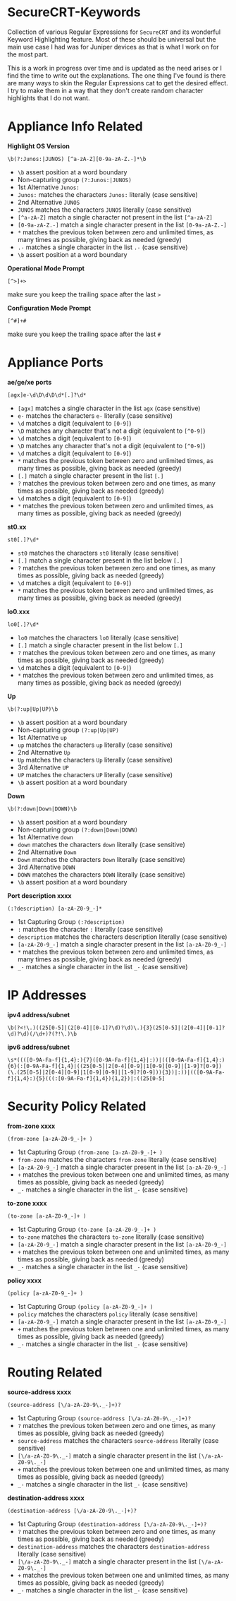 # SecureCRT-Keywords
Collection of various Regular Expressions for `SecureCRT` and its wonderful Keyword Highlighting feature. Most of these should be universal but the main use case I had was for Juniper devices as that is what I work on for the most part.

This is a work in progress over time and is updated as the need arises or I find the time to write out the explanations. The one thing I've found is there are many ways to skin the Regular Expressions cat to get the desired effect. I try to make them in a way that they don't create random character highlights that I do not want.


# Appliance Info Related

**Highlight OS Version**
```
\b(?:Junos:|JUNOS) [^a-zA-Z][0-9a-zA-Z.-]*\b
```
- `\b`             assert position at a word boundary
- Non-capturing group `(?:Junos:|JUNOS)`
- 1st Alternative `Junos:`
- `Junos:`         matches the characters `Junos:` literally (case sensitive)
- 2nd Alternative `JUNOS`
- `JUNOS`          matches the characters `JUNOS` literally (case sensitive)
- `[^a-zA-Z]`      match a single character not present in the list `[^a-zA-Z]`
- `[0-9a-zA-Z.-]`  match a single character present in the list `[0-9a-zA-Z.-]`
- `*`              matches the previous token between zero and unlimited times, as many times as possible, giving back as needed (greedy)
- `.-`             matches a single character in the list `.-` (case sensitive)
- `\b`             assert position at a word boundary

**Operational Mode Prompt**
```
[^>]+> 
```
make sure you keep the trailing space after the last `>`


**Configuration Mode Prompt**
```
[^#]+# 
```
make sure you keep the trailing space after the last `#`


# Appliance Ports

**ae/ge/xe ports**
```
[agx]e-\d\D\d\D\d*[.]?\d*
```
- `[agx]`   matches a single character in the list `agx` (case sensitive)
- `e-`      matches the characters `e-` literally (case sensitive)
- `\d`      matches a digit (equivalent to `[0-9]`)
- `\D`      matches any character that's not a digit (equivalent to `[^0-9]`)
- `\d`      matches a digit (equivalent to `[0-9]`)
- `\D`      matches any character that's not a digit (equivalent to `[^0-9]`)
- `\d`      matches a digit (equivalent to `[0-9]`)
- `*`       matches the previous token between zero and unlimited times, as many times as possible, giving back as needed (greedy)
- `[.]`     match a single character present in the list `[.]`
- `?`       matches the previous token between zero and one times, as many times as possible, giving back as needed (greedy)
- `\d`      matches a digit (equivalent to `[0-9]`)
- `*`       matches the previous token between zero and unlimited times, as many times as possible, giving back as needed (greedy)

**st0.xx**
```
st0[.]?\d*
```
- `st0`     matches the characters `st0` literally (case sensitive)
- `[.]`     match a single character present in the list below `[.]`
- `?`       matches the previous token between zero and one times, as many times as possible, giving back as needed (greedy)
- `\d`      matches a digit (equivalent to `[0-9]`)
- `*`       matches the previous token between zero and unlimited times, as many times as possible, giving back as needed (greedy)

**lo0.xxx**
```
lo0[.]?\d*
```
- `lo0`     matches the characters `lo0` literally (case sensitive)
- `[.]`     match a single character present in the list below `[.]`
- `?`       matches the previous token between zero and one times, as many times as possible, giving back as needed (greedy)
- `\d`      matches a digit (equivalent to `[0-9]`)
- `*`       matches the previous token between zero and unlimited times, as many times as possible, giving back as needed (greedy)

**Up**
```
\b(?:up|Up|UP)\b
```
- `\b`      assert position at a word boundary
- Non-capturing group `(?:up|Up|UP)`
- 1st Alternative `up`
- `up`      matches the characters `up` literally (case sensitive)
- 2nd Alternative `Up`
- `Up`      matches the characters `Up` literally (case sensitive)
- 3rd Alternative `UP`
- `UP`      matches the characters `UP` literally (case sensitive)
- `\b`      assert position at a word boundary

**Down**
```
\b(?:down|Down|DOWN)\b
```
- `\b`      assert position at a word boundary
- Non-capturing group `(?:down|Down|DOWN)`
- 1st Alternative `down`
- `down`      matches the characters `down` literally (case sensitive)
- 2nd Alternative `Down`
- `Down`      matches the characters `Down` literally (case sensitive)
- 3rd Alternative `DOWN`
- `DOWN`      matches the characters `DOWN` literally (case sensitive)
- `\b`      assert position at a word boundary

**Port description xxxx**
```
(:?description) [a-zA-Z0-9_-]*
```
- 1st Capturing Group `(:?description)`
- `:`              matches the character `:` literally (case sensitive)
- `description`    matches the characters description literally (case sensitive)
- `[a-zA-Z0-9_-]`  match a single character present in the list `[a-zA-Z0-9_-]`
- `*`              matches the previous token between zero and unlimited times, as many times as possible, giving back as needed (greedy)
- `_-`             matches a single character in the list `_-` (case sensitive)

# IP Addresses

**ipv4 address/subnet**
```
\b(?<!\.)((25[0-5]|(2[0-4]|[0-1]?\d)?\d)\.){3}(25[0-5]|(2[0-4]|[0-1]?\d)?\d)(/\d+)?(?!\.)\b
```

**ipv6 address/subnet**
```
\s*((([0-9A-Fa-f]{1,4}:){7}([0-9A-Fa-f]{1,4}|:))|(([0-9A-Fa-f]{1,4}:){6}(:[0-9A-Fa-f]{1,4}|((25[0-5]|2[0-4][0-9]|1[0-9][0-9]|[1-9]?[0-9])(\.(25[0-5]|2[0-4][0-9]|1[0-9][0-9]|[1-9]?[0-9])){3})|:))|(([0-9A-Fa-f]{1,4}:){5}(((:[0-9A-Fa-f]{1,4}){1,2})|:((25[0-5]
```

# Security Policy Related
**from-zone xxxx**
```
(from-zone [a-zA-Z0-9_-]+ )
```
- 1st Capturing Group `(from-zone [a-zA-Z0-9_-]+ )`
- `from-zone`      matches the characters `from-zone` literally (case sensitive)
- `[a-zA-Z0-9_-]`  match a single character present in the list `[a-zA-Z0-9_-]`
- `+`              matches the previous token between one and unlimited times, as many times as possible, giving back as needed (greedy)
- `_-`             matches a single character in the list `_-` (case sensitive)

**to-zone xxxx**
```
(to-zone [a-zA-Z0-9_-]+ )
```
- 1st Capturing Group `(to-zone [a-zA-Z0-9_-]+ )`
- `to-zone`        matches the characters `to-zone` literally (case sensitive)
- `[a-zA-Z0-9_-]`  match a single character present in the list `[a-zA-Z0-9_-]`
- `+`              matches the previous token between one and unlimited times, as many times as possible, giving back as needed (greedy)
- `_-`             matches a single character in the list `_-` (case sensitive)

**policy xxxx**
```
(policy [a-zA-Z0-9_-]+ )
```
- 1st Capturing Group `(policy [a-zA-Z0-9_-]+ )`
- `policy`         matches the characters `policy` literally (case sensitive)
- `[a-zA-Z0-9_-]`  match a single character present in the list `[a-zA-Z0-9_-]`
- `+`              matches the previous token between one and unlimited times, as many times as possible, giving back as needed (greedy)
- `_-`             matches a single character in the list `_-` (case sensitive)

# Routing Related
**source-address xxxx**
```
(source-address [\/a-zA-Z0-9\._-]+)?
```
- 1st Capturing Group `(source-address [\/a-zA-Z0-9\._-]+)?`
- `?`                      matches the previous token between zero and one times, as many times as possible, giving back as needed (greedy)
- `source-address`         matches the characters `source-address` literally (case sensitive)
- `[\/a-zA-Z0-9\._-]`      match a single character present in the list `[\/a-zA-Z0-9\._-]`
- `+`                      matches the previous token between one and unlimited times, as many times as possible, giving back as needed (greedy)
- `_-`                     matches a single character in the list `_-` (case sensitive)

**destination-address xxxx**
```
(destination-address [\/a-zA-Z0-9\._-]+)?
```
- 1st Capturing Group `(destination-address [\/a-zA-Z0-9\._-]+)?`
- `?`                      matches the previous token between zero and one times, as many times as possible, giving back as needed (greedy)
- `destination-address`    matches the characters `destination-address` literally (case sensitive)
- `[\/a-zA-Z0-9\._-]`      match a single character present in the list `[\/a-zA-Z0-9\._-]`
- `+`                      matches the previous token between one and unlimited times, as many times as possible, giving back as needed (greedy)
- `_-`                     matches a single character in the list `_-` (case sensitive)